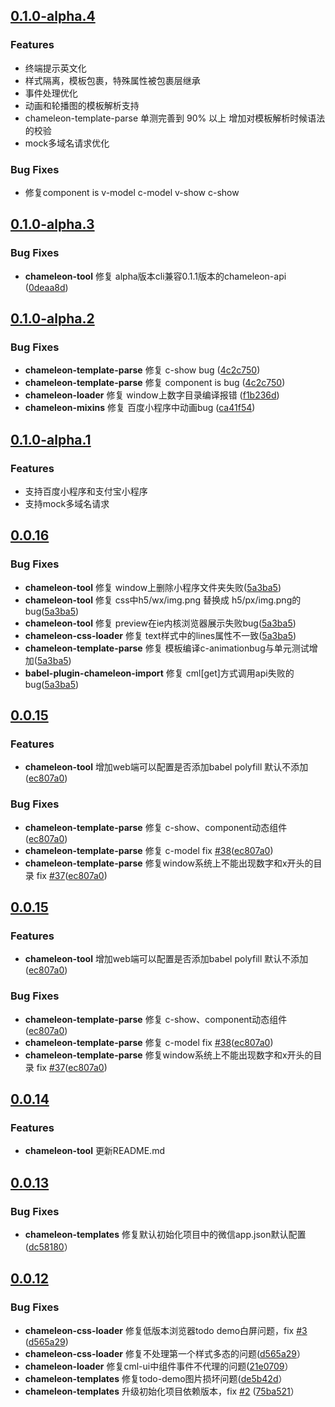 ## [0.1.0-alpha.4](https://github.com/didi/chameleon/compare/v0.1.0-alpha.3...v0.1.0-alpha.4)

### Features

- 终端提示英文化
- 样式隔离，模板包裹，特殊属性被包裹层继承
- 事件处理优化
- 动画和轮播图的模板解析支持
- chameleon-template-parse 单测完善到 90% 以上 增加对模板解析时候语法的校验
- mock多域名请求优化

### Bug Fixes

- 修复component is v-model c-model v-show c-show


## [0.1.0-alpha.3](https://github.com/didi/chameleon/compare/v0.1.0-alpha.2...v0.1.0-alpha.3)

### Bug Fixes

- **chameleon-tool** 修复 alpha版本cli兼容0.1.1版本的chameleon-api ([0deaa8d](https://github.com/didi/chameleon/commit/0deaa8df11f605fc08c1b71850379500ea3f38cc))


## [0.1.0-alpha.2](https://github.com/didi/chameleon/compare/v0.1.0-alpha.1...v0.1.0-alpha.2)

### Bug Fixes

- **chameleon-template-parse** 修复 c-show bug ([4c2c750](https://github.com/didi/chameleon/commit/4c2c7507f2aa906f0580ed59d056e91be7269a93))
- **chameleon-template-parse** 修复 component is bug ([4c2c750](https://github.com/didi/chameleon/commit/4c2c7507f2aa906f0580ed59d056e91be7269a93))
- **chameleon-loader** 修复 window上数字目录编译报错 ([f1b236d](https://github.com/didi/chameleon/commit/f1b236dfe602daf9dd476b9c6e33e980e3640dbc))
- **chameleon-mixins** 修复 百度小程序中动画bug ([ca41f54](https://github.com/didi/chameleon/commit/ca41f5460bc0098ce8b401e4b0fc2baad0ffc254))

## [0.1.0-alpha.1](https://github.com/didi/chameleon/compare/v0.0.12...v0.1.0-alpha.1)

### Features

- 支持百度小程序和支付宝小程序
- 支持mock多域名请求

## [0.0.16](https://github.com/didi/chameleon/compare/v0.0.15...v0.0.16)

### Bug Fixes
- **chameleon-tool** 修复 window上删除小程序文件夹失败([5a3ba5](https://github.com/didi/chameleon/commit/5a3ba58a2603abe5b6cbdeb6e76cc0cf6b6b3bb7))
- **chameleon-tool** 修复 css中h5/wx/img.png 替换成 h5/px/img.png的bug([5a3ba5](https://github.com/didi/chameleon/commit/5a3ba58a2603abe5b6cbdeb6e76cc0cf6b6b3bb7))
- **chameleon-tool** 修复 preview在ie内核浏览器展示失败bug([5a3ba5](https://github.com/didi/chameleon/commit/5a3ba58a2603abe5b6cbdeb6e76cc0cf6b6b3bb7))
- **chameleon-css-loader** 修复 text样式中的lines属性不一致([5a3ba5](https://github.com/didi/chameleon/commit/5a3ba58a2603abe5b6cbdeb6e76cc0cf6b6b3bb7))
- **chameleon-template-parse** 修复 模板编译c-animationbug与单元测试增加([5a3ba5](https://github.com/didi/chameleon/commit/5a3ba58a2603abe5b6cbdeb6e76cc0cf6b6b3bb7))
- **babel-plugin-chameleon-import** 修复 cml[get]方式调用api失败的bug([5a3ba5](https://github.com/didi/chameleon/commit/5a3ba58a2603abe5b6cbdeb6e76cc0cf6b6b3bb7))

## [0.0.15](https://github.com/didi/chameleon/compare/v0.0.14...v0.0.15)

### Features

- **chameleon-tool** 增加web端可以配置是否添加babel polyfill 默认不添加([ec807a0](https://github.com/didi/chameleon/commit/ec807a0082905dda91dd1c91a9abf5635e249734))

### Bug Fixes
- **chameleon-template-parse** 修复 c-show、component动态组件([ec807a0](https://github.com/didi/chameleon/commit/ec807a0082905dda91dd1c91a9abf5635e249734))
- **chameleon-template-parse** 修复 c-model fix [#38](https://github.com/didi/chameleon/issues/38)([ec807a0](https://github.com/didi/chameleon/commit/ec807a0082905dda91dd1c91a9abf5635e249734))
- **chameleon-template-parse** 修复window系统上不能出现数字和x开头的目录 fix [#37](https://github.com/didi/chameleon/issues/37)([ec807a0](https://github.com/didi/chameleon/commit/ec807a0082905dda91dd1c91a9abf5635e249734))

## [0.0.15](https://github.com/didi/chameleon/compare/v0.0.14...v0.0.15)

### Features

- **chameleon-tool** 增加web端可以配置是否添加babel polyfill 默认不添加([ec807a0](https://github.com/didi/chameleon/commit/ec807a0082905dda91dd1c91a9abf5635e249734))

### Bug Fixes
- **chameleon-template-parse** 修复 c-show、component动态组件([ec807a0](https://github.com/didi/chameleon/commit/ec807a0082905dda91dd1c91a9abf5635e249734))
- **chameleon-template-parse** 修复 c-model fix [#38](https://github.com/didi/chameleon/issues/38)([ec807a0](https://github.com/didi/chameleon/commit/ec807a0082905dda91dd1c91a9abf5635e249734))
- **chameleon-template-parse** 修复window系统上不能出现数字和x开头的目录 fix [#37](https://github.com/didi/chameleon/issues/37)([ec807a0](https://github.com/didi/chameleon/commit/ec807a0082905dda91dd1c91a9abf5635e249734))


## [0.0.14](https://github.com/didi/chameleon/compare/v0.0.13...v0.0.14)

### Features

- **chameleon-tool** 更新README.md


## [0.0.13](https://github.com/didi/chameleon/compare/b2aa4b...6dc5ff9#diff-b21d2ccb648a84e2a7348250c471cc2aL32)

### Bug Fixes

- **chameleon-templates** 修复默认初始化项目中的微信app.json默认配置([dc58180](https://github.com/didi/chameleon/commit/dc58180827327bbd966398c57602822992238c1f)）

## [0.0.12](https://github.com/didi/chameleon/compare/v0.0.11...v0.0.12)

### Bug Fixes
- **chameleon-css-loader** 修复低版本浏览器todo demo白屏问题，fix [#3](https://github.com/didi/chameleon/issues/3) ([d565a29](https://github.com/didi/chameleon/commit/d565a292ccef56de5c283cce2debeaca5ee7d722))
- **chameleon-css-loader** 修复不处理第一个样式多态的问题([d565a29](https://github.com/didi/chameleon/commit/d565a292ccef56de5c283cce2debeaca5ee7d722)）
- **chameleon-loader** 修复cml-ui中组件事件不代理的问题([21e0709](https://github.com/didi/chameleon/commit/21e0709353a2635f9055a79009b9d992dfb68f78)）
- **chameleon-templates** 修复todo-demo图片损坏问题([de5b42d](https://github.com/didi/chameleon/commit/de5b42da50e5b7315ce1ad33b82c2e6ed94fe04a)）
- **chameleon-templates** 升级初始化项目依赖版本，fix [#2](https://github.com/didi/chameleon/issues/2) ([75ba521](https://github.com/didi/chameleon/commit/75ba52111634f218a404ca85fe57e448f8ed880a)）

